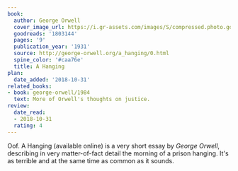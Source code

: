 ```yaml
---
book:
  author: George Orwell
  cover_image_url: https://i.gr-assets.com/images/S/compressed.photo.goodreads.com/books/1377920636l/1803144.jpg
  goodreads: '1803144'
  pages: '9'
  publication_year: '1931'
  source: http://george-orwell.org/a_hanging/0.html
  spine_color: '#caa76e'
  title: A Hanging
plan:
  date_added: '2018-10-31'
related_books:
- book: george-orwell/1984
  text: More of Orwell's thoughts on justice.
review:
  date_read:
  - 2018-10-31
  rating: 4
---
```


Oof. A Hanging (available online) is a very short essay by *George Orwell*, describing in very matter-of-fact detail the
morning of a prison hanging. It's as terrible and at the same time as common as it sounds.
